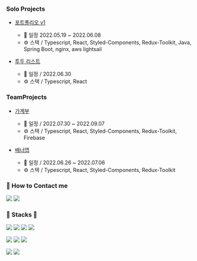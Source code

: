 ### Solo Projects
- [포트폴리오 v1](https://github.com/Doosies/portfolio/)
  - 📆 일정 2022.05.19 ~ 2022.06.08
  - ⚙️ 스택 / Typescript, React, Styled-Components, Redux-Toolkit, Java, Spring Boot, nginx, aws lightsail  

- [투두 리스트](https://github.com/Doosies/todoList-page/)
  - 📆 일정 / 2022.06.30
  - ⚙️ 스택 / Typescript, React

### TeamProjects
- [가계부](https://github.com/preCrew/account_book)
  - 📆 일정 / 2022.07.30 ~ 2022.09.07  
  - ⚙️ 스택 / Typescript, React, Styled-Components, Redux-Toolkit, Firebase 
  
- [배너앱](https://github.com/preCrew/banner_create_app)
  - 📆 일정 / 2022.06.26 ~ 2022.07.06
  - ⚙️ 스택 / Typescript, React, Styled-Components, Redux-Toolkit 


### 👀 How to Contact me
[![](https://img.shields.io/badge/TechBlog-20C997?&style=style=for-the-badge&logo=Velog&logoColor=white)](https://velog.io/@song961003)
[![](https://img.shields.io/badge/SendMail-EA4335?&style=style=for-the-badge&logo=Gmail&logoColor=white)](mailto:song961003@gmail.com)

### 💪 Stacks 💪
![](https://img.shields.io/badge/Html5-E34F26?&style=style=for-the-badge&logo=Html5&logoColor=white)
![](https://img.shields.io/badge/Css3-1572B6?&style=style=for-the-badge&logo=Css3&logoColor=white)
![](https://img.shields.io/badge/Javascript-F7DF1E?&style=style=for-the-badge&logo=Javascript&logoColor=white)
![](https://img.shields.io/badge/Typescript-3178C6?&style=style=for-the-badge&logo=Typescript&logoColor=white)  

![](https://img.shields.io/badge/React-61DAFB?&style=style=for-the-badge&logo=React&logoColor=white)
![](https://img.shields.io/badge/Redux-764ABC?&style=style=for-the-badge&logo=Redux&logoColor=white)
![](https://img.shields.io/badge/MySQL-4479A1?&style=style=for-the-badge&logo=MySQL&logoColor=white)  

![](https://img.shields.io/badge/NGINX-009639?&style=style=for-the-badge&logo=NGINX&logoColor=white)
![](https://img.shields.io/badge/Git-F05032?&style=style=for-the-badge&logo=Git&logoColor=white)


